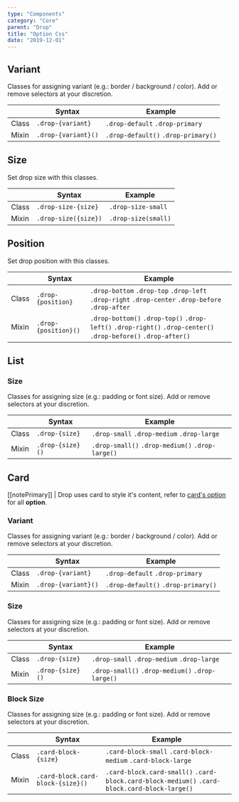 ```yaml
---
type: "Components"
category: "Core"
parent: "Drop"
title: "Option Css"
date: "2019-12-01"
---
```


## Variant

Classes for assigning variant (e.g.: border / background / color). Add or remove selectors at your discretion.

<div class="table-scroll">

|                         | Syntax                                    | Example                       |
| ----------------------- | ----------------------------------------- | ----------------------------- |
| Class                   | `.drop-{variant}`                        | `.drop-default` `.drop-primary` |
| Mixin                   | `.drop-{variant}()`                      | `.drop-default()` `.drop-primary()`         |

</div>

<demo>
  <demovanilla src="vanilla/components/drop/variant">
  </demovanilla>
</demo>

## Size

Set drop size with this classes.

<div class="table-scroll">

|                         | Syntax                                    | Example                       |
| ----------------------- | ----------------------------------------- | ----------------------------- |
| Class                   | `.drop-size-{size}`                        | `.drop-size-small`             |
| Mixin                   | `.drop-size({size})`                   | `.drop-size(small)`         |

</div>

<demo>
  <demovanilla src="vanilla/components/drop/size">
  </demovanilla>
</demo>

## Position

Set drop position with this classes.

|                         | Syntax                                    | Example                       |
| ----------------------- | ----------------------------------------- | ----------------------------- |
| Class                   | `.drop-{position}`                        | `.drop-bottom` `.drop-top` `.drop-left` `.drop-right` `.drop-center` `.drop-before` `.drop-after` |
| Mixin                   | `.drop-{position}()`                      | `.drop-bottom()` `.drop-top()` `.drop-left()` `.drop-right()` `.drop-center()` `.drop-before()` `.drop-after()` |

<demo>
  <demovanilla src="vanilla/components/drop/left">
  </demovanilla>
  <demovanilla src="vanilla/components/drop/right">
  </demovanilla>
  <demovanilla src="vanilla/components/drop/center">
  </demovanilla>
  <demovanilla src="vanilla/components/drop/before">
  </demovanilla>
  <demovanilla src="vanilla/components/drop/after">
  </demovanilla>
</demo>

## List

### Size

Classes for assigning size (e.g.: padding or font size). Add or remove selectors at your discretion.

<div class="table-scroll">

|                         | Syntax                                    | Example                       |
| ----------------------- | ----------------------------------------- | ----------------------------- |
| Class                   | `.drop-{size}`                           | `.drop-small` `.drop-medium` `.drop-large`|
| Mixin                   | `.drop-{size}()`                         | `.drop-small()` `.drop-medium()` `.drop-large()`         |

</div>

<demo>
  <demovanilla src="vanilla/components/drop/list-size">
  </demovanilla>
</demo>

## Card

[[notePrimary]]
| Drop uses card to style it's content, refer to [card's option](/components/card/option) for all **option**.

### Variant

Classes for assigning variant (e.g.: border / background / color). Add or remove selectors at your discretion.

<div class="table-scroll">

|                         | Syntax                                    | Example                       |
| ----------------------- | ----------------------------------------- | ----------------------------- |
| Class                   | `.drop-{variant}`                     | `.drop-default` `.drop-primary` |
| Mixin                   | `.drop-{variant}()`                   | `.drop-default()` `.drop-primary()`        |

</div>

<demo>
  <demovanilla src="vanilla/components/drop/card-variant">
  </demovanilla>
</demo>

### Size

Classes for assigning size (e.g.: padding or font size). Add or remove selectors at your discretion.

<div class="table-scroll">

|                         | Syntax                                    | Example                       |
| ----------------------- | ----------------------------------------- | ----------------------------- |
| Class                   | `.drop-{size}`                           | `.drop-small` `.drop-medium` `.drop-large`|
| Mixin                   | `.drop-{size}()`                         | `.drop-small()` `.drop-medium()` `.drop-large()`         |

</div>

<demo>
  <demovanilla src="vanilla/components/drop/card-size">
  </demovanilla>
</demo>

### Block Size

Classes for assigning size (e.g.: padding or font size). Add or remove selectors at your discretion.

<div class="table-scroll">

|                         | Syntax                                    | Example                       |
| ----------------------- | ----------------------------------------- | ----------------------------- |
| Class                   | `.card-block-{size}`                           | `.card-block-small` `.card-block-medium` `.card-block-large`|
| Mixin                   | `.card-block.card-block-{size}()`                         | `.card-block.card-small()` `.card-block.card-block-medium()` `.card-block.card-block-large()`         |

</div>

<demo>
  <demovanilla src="vanilla/components/drop/card-block-size">
  </demovanilla>
</demo>
